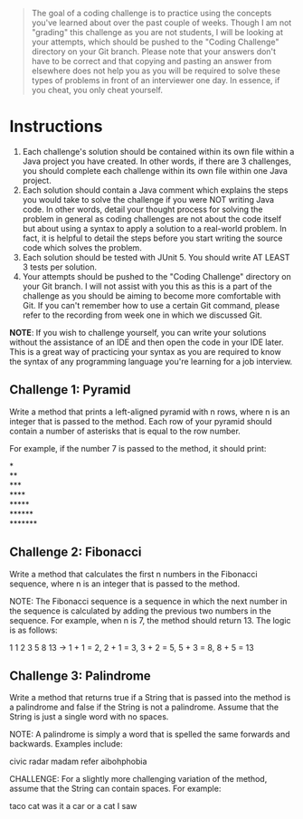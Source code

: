 > The goal of a coding challenge is to practice using the concepts you've learned about over the past couple of weeks. Though I am not "grading" this challenge as you are not students, I will be looking at your attempts, which should be pushed to the "Coding Challenge" directory on your Git branch. Please note that your answers don't have to be correct and that copying and pasting an answer from elsewhere does not help you as you will be required to solve these types of problems in front of an interviewer one day. In essence, if you cheat, you only cheat yourself.

# Instructions

1. Each challenge's solution should be contained within its own file within a Java project you have created. In other words, if there are 3 challenges, you should complete each challenge within its own file within one Java project.
2. Each solution should contain a Java comment which explains the steps you would take to solve the challenge if you were NOT writing Java code. In other words, detail your thought process for solving the problem in general as coding challenges are not about the code itself but about using a syntax to apply a solution to a real-world problem. In fact, it is helpful to detail the steps before you start writing the source code which solves the problem.
3. Each solution should be tested with JUnit 5. You should write AT LEAST 3 tests per solution.
4. Your attempts should be pushed to the "Coding Challenge" directory on your Git branch. I will not assist with you this as this is a part of the challenge as you should be aiming to become more comfortable with Git. If you can't remember how to use a certain Git command, please refer to the recording from week one in which we discussed Git.

**NOTE**: If you wish to challenge yourself, you can write your solutions without the assistance of an IDE and then open the code in your IDE later. This is a great way of practicing your syntax as you are required to know the syntax of any programming language you're learning for a job interview.

## Challenge 1: Pyramid

Write a method that prints a left-aligned pyramid with n rows, where n is an integer that is passed to the method. Each row of your pyramid should contain a number of asterisks that is equal to the row number.

For example, if the number 7 is passed to the method, it should print:

\* \
\*\* \
\*\*\* \
\*\*\*\* \
\*\*\*\*\* \
\*\*\*\*\*\* \
\*\*\*\*\*\*\* 

## Challenge 2: Fibonacci

Write a method that calculates the first n numbers in the Fibonacci sequence, where n is an integer that is passed to the method. 

NOTE: The Fibonacci sequence is a sequence in which the next number in the sequence is calculated by adding the previous two numbers in the sequence. For example, when n is 7, the method should return 13. The logic is as follows:

1 1 2 3 5 8 13 -> 1 + 1 = 2, 2 + 1 = 3, 3 + 2 = 5, 5 + 3 = 8, 8 + 5 = 13

## Challenge 3: Palindrome

Write a method that returns true if a String that is passed into the method is a palindrome and false if the String is not a palindrome. Assume that the String is just a single word with no spaces.

NOTE: A palindrome is simply a word that is spelled the same forwards and backwards. Examples include: 

civic
radar
madam
refer
aibohphobia

CHALLENGE: For a slightly more challenging variation of the method, assume that the String can contain spaces. For example:

taco cat
was it a car or a cat I saw